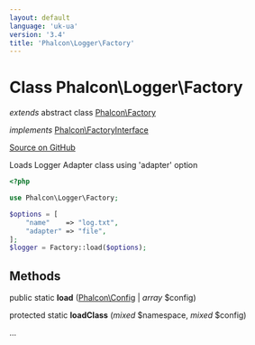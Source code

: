 ```yaml
---
layout: default
language: 'uk-ua'
version: '3.4'
title: 'Phalcon\Logger\Factory'
---
```


# Class **Phalcon\Logger\Factory**

*extends* abstract class [Phalcon\Factory](/3.4/en/api/Phalcon_Factory)

*implements* [Phalcon\FactoryInterface](/3.4/en/api/Phalcon_FactoryInterface)

<a href="https://github.com/phalcon/cphalcon/tree/v3.4.0/phalcon/logger/factory.zep" class="btn btn-default btn-sm">Source on GitHub</a>

Loads Logger Adapter class using 'adapter' option

```php
<?php

use Phalcon\Logger\Factory;

$options = [
    "name"    => "log.txt",
    "adapter" => "file",
];
$logger = Factory::load($options);

```

## Methods

public static **load** ([Phalcon\Config](/3.4/en/api/Phalcon_Config) | *array* $config)

protected static **loadClass** (*mixed* $namespace, *mixed* $config)

...